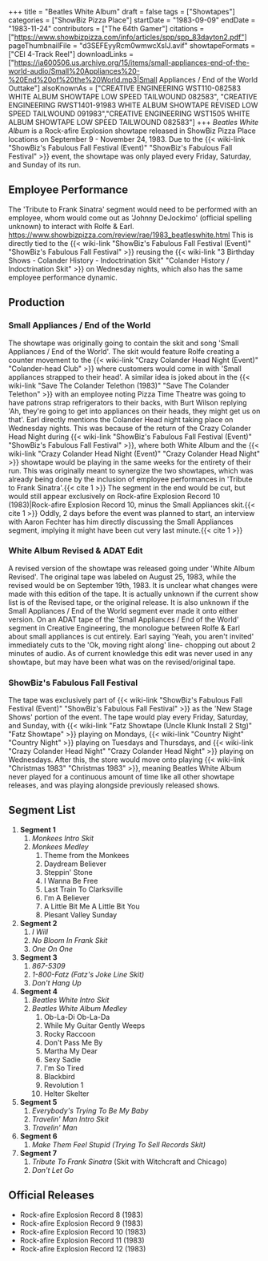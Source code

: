 +++
title = "Beatles White Album"
draft = false
tags = ["Showtapes"]
categories = ["ShowBiz Pizza Place"]
startDate = "1983-09-09"
endDate = "1983-11-24"
contributors = ["The 64th Gamer"]
citations = ["https://www.showbizpizza.com/info/articles/spp/spp_83dayton2.pdf"]
pageThumbnailFile = "d3SEFEyyRcm0wmwcXsIJ.avif"
showtapeFormats = ["CEI 4-Track Reel"]
downloadLinks = ["https://ia600506.us.archive.org/15/items/small-appliances-end-of-the-world-audio/Small%20Appliances%20-%20End%20of%20the%20World.mp3|Small Appliances / End of the World Outtake"]
alsoKnownAs = ["CREATIVE ENGINEERING WST110-082583 WHITE ALBUM SHOWTAPE LOW SPEED TAILWOUND 082583", "CREATIVE ENGINEERING RWST1401-91983 WHITE ALBUM SHOWTAPE REVISED LOW SPEED TAILWOUND 091983","CREATIVE ENGINEERING WST1505 WHITE ALBUM SHOWTAPE LOW SPEED TAILWOUND 082583"]
+++
*Beatles White Album* is a Rock-afire Explosion showtape released in ShowBiz Pizza Place locations on September 9 -
November 24, 1983.
Due to the {{< wiki-link "ShowBiz's Fabulous Fall Festival (Event)" "ShowBiz's Fabulous Fall Festival" >}}
event, the showtape was only played every Friday, Saturday, and Sunday of its run.

## Employee Performance

The 'Tribute to Frank Sinatra' segment would need to be performed with an employee, whom would come out as 'Johnny
DeJockimo' (official spelling unknown) to interact with Rolfe & Earl.
https://www.showbizpizza.com/review/rae/1983_beatleswhite.html
This is directly tied to the {{< wiki-link "ShowBiz's Fabulous Fall Festival (Event)" "ShowBiz's Fabulous Fall Festival" >}} reusing the {{< wiki-link "3 Birthday Shows - Colander History - Indoctrination Skit" "Colander History / Indoctrination Skit" >}} on Wednesday nights, which also has the same employee
performance dynamic.

## Production

### Small Appliances / End of the World

The showtape was originally going to contain the skit and song 'Small Appliances / End of the World'. The skit would
feature Rolfe creating a counter movement to the {{< wiki-link "Crazy Colander Head Night (Event)" "Colander-head Club" >}} where customers would come in with 'Small appliances strapped to their head'. A
similar idea is joked about in the {{< wiki-link "Save The Colander Telethon (1983)" "Save The Colander Telethon" >}} with an employee noting Pizza Time Theatre was going to have patrons strap refrigerators to their
backs, with Burt Wilson replying 'Ah, they're going to get into appliances on their heads, they might get us on that'.
Earl directly mentions the Colander Head night taking place on Wednesday nights. This was because of the return of the
Crazy Colander Head Night during {{< wiki-link "ShowBiz's Fabulous Fall Festival (Event)" "ShowBiz's Fabulous Fall Festival" >}}, where both White Album and the {{< wiki-link "Crazy Colander Head Night (Event)" "Crazy Colander Head Night" >}} showtape would be playing in the same weeks for the entirety of their run.
This was originally meant to synergize the two showtapes, which was already being done by the inclusion of employee
performances in 'Tribute to Frank Sinatra'.{{< cite 1 >}}
The segment in the end would be cut, but would still appear exclusively on Rock-afire Explosion Record 10
(1983)|Rock-afire Explosion Record 10, minus the Small Appliances skit.{{< cite 1 >}} Oddly, 2 days before the event was
planned to start, an interview with Aaron Fechter has him directly discussing the Small Appliances segment, implying it
might have been cut very last minute.{{< cite 1 >}}

### White Album Revised & ADAT Edit

A revised version of the showtape was released going under 'White Album Revised'. The original tape was labeled on August 25, 1983, while the revised would be on September 19th, 1983. It is unclear what changes were made with this edition of the tape. It is actually unknown if the current show list is of the Revised tape, or the original release. It is also unknown if the Small Appliances / End of the World segment ever made it onto either version.
On an ADAT tape of the 'Small Appliances / End of the World' segment in Creative Engineering, the monologue between
Rolfe & Earl about small appliances is cut entirely. Earl saying 'Yeah, you aren't invited' immediately cuts to the 'Ok,
moving right along' line- chopping out about 2 minutes of audio. As of current knowledge this edit was never used in any
showtape, but may have been what was on the revised/original tape.

### ShowBiz's Fabulous Fall Festival

The tape was exclusively part of {{< wiki-link "ShowBiz's Fabulous Fall Festival (Event)" "ShowBiz's Fabulous Fall Festival" >}} as the 'New Stage Shows' portion of the event. The tape would play every Friday,
Saturday, and Sunday, with {{< wiki-link "Fatz Showtape (Uncle Klunk Install 2 Stg)" "Fatz Showtape" >}}
playing on Mondays, {{< wiki-link "Country Night" "Country Night" >}} playing on Tuesdays and Thursdays, and
{{< wiki-link "Crazy Colander Head Night" "Crazy Colander Head Night" >}} playing on Wednesdays.
After this, the store would move onto playing {{< wiki-link "Christmas 1983" "Christmas 1983" >}}, meaning
Beatles White Album never played for a continuous amount of time like all other showtape releases, and was playing
alongside previously released shows.

## Segment List

1.  **Segment 1**
    1.  *Monkees Intro Skit*
    2.  *Monkees Medley*
        1.  Theme from the Monkees
        2.  Daydream Believer
        3.  Steppin' Stone
        4.  I Wanna Be Free
        5.  Last Train To Clarksville
        6.  I'm A Believer
        7.  A Little Bit Me A Little Bit You
        8.  Plesant Valley Sunday
2.  **Segment 2**
    1.  *I Will*
    2.  *No Bloom In Frank Skit*
    3.  *One On One*
3.  **Segment 3**
    1.  *867-5309*
    2.  *1-800-Fatz (Fatz's Joke Line Skit)*
    3.  *Don't Hang Up*
4.  **Segment 4**
    1.  *Beatles White Intro Skit*
    2.  *Beatles White Album Medley*
        1.  Ob-La-Di Ob-La-Da
        2.  While My Guitar Gently Weeps
        3.  Rocky Raccoon
        4.  Don't Pass Me By
        5.  Martha My Dear
        6.  Sexy Sadie
        7.  I'm So Tired
        8.  Blackbird
        9.  Revolution 1
        10. Helter Skelter
5.  **Segment 5**
    1.  *Everybody's Trying To Be My Baby*
    2.  *Travelin' Man Intro Skit*
    3.  *Travelin' Man*
6.  **Segment 6**
    1.  *Make Them Feel Stupid (Trying To Sell Records Skit)*
7.  **Segment 7**
    1.  *Tribute To Frank Sinatra* (Skit with Witchcraft and Chicago)
    2.  *Don't Let Go*

## Official Releases

- Rock-afire Explosion Record 8 (1983)
- Rock-afire Explosion Record 9 (1983)
- Rock-afire Explosion Record 10 (1983)
- Rock-afire Explosion Record 11 (1983)
- Rock-afire Explosion Record 12 (1983)
